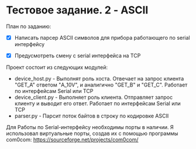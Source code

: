 # Тестовое задание. 2 - ASCII

План по заданию:
- [x] Написать парсер ASCII символов для прибора работающего по serial интерфейсу
- [x] Предусмотреть смену с serial интерфейса на TCP

 
Проект состоит из следующих модулей:
- device_host.py - Выполнят роль хоста. Отвечает на запрос клиента "GET_A" ответом "A_10V", и аналигично "GET_B" и "GET_C". Работает по интерфейсам Serial или TCP
- device_client.py - Выполняет роль клиента. Отправляет запрос клиенту и выводит его ответ. Работает по интерфейсам Serial или TCP
- parser.py - Парсит поток байтов в строку по кодировке ASCII

Для Работы по Serial-интерфейсу необходимы порты в наличии. Я использовал виртуальные порты, создав их с помощью программы com0com: https://sourceforge.net/projects/com0com/
